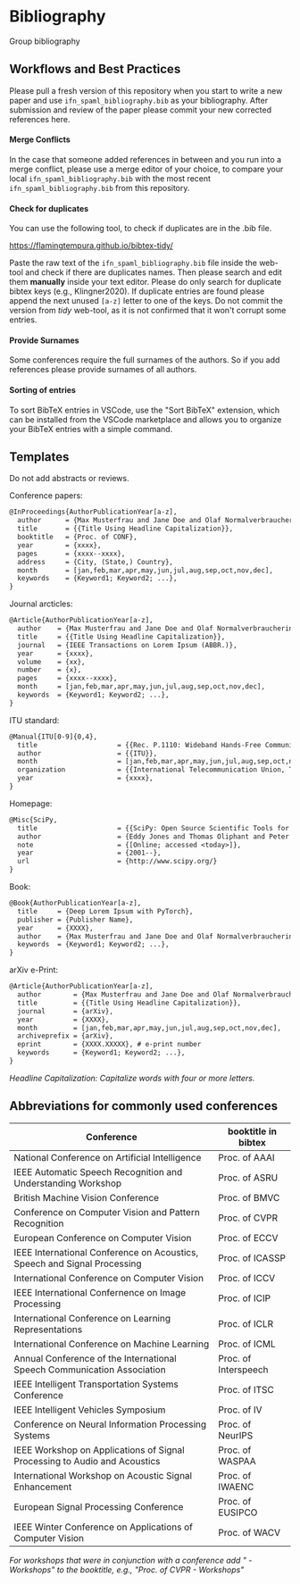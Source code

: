 # Bibliography
Group bibliography

## Workflows and Best Practices
Please pull a fresh version of this repository when you start to write a new paper and use `ifn_spaml_bibliography.bib` as your bibliography. After submission and review of the paper please commit your new corrected references here. 

#### Merge Conflicts

In the case that someone added references in between and you run into a merge conflict, please use a merge editor of your choice, to compare your local `ifn_spaml_bibliography.bib` with the most recent `ifn_spaml_bibliography.bib` from this repository. 

#### Check for duplicates
You can use the following tool, to check if duplicates are in the .bib file. 

https://flamingtempura.github.io/bibtex-tidy/

Paste the raw text of the `ifn_spaml_bibliography.bib` file inside the web-tool and check if there are duplicates names. Then please search and edit them **manually** inside your text editor. Please do only search for duplicate bibtex keys (e.g., Klingner2020). If duplicate entries are found please append the next unused `[a-z]` letter to one of the keys. Do not commit the version from *tidy* web-tool, as it is not confirmed that it won't corrupt some entries. 

#### Provide Surnames

Some conferences require the full surnames of the authors. So if you add references please provide surnames of all authors.

#### Sorting of entries

To sort BibTeX entries in VSCode, use the "Sort BibTeX" extension, which can be installed from the VSCode marketplace and allows you to organize your BibTeX entries with a simple command.

## Templates
Do not add abstracts or reviews.

Conference papers:
```LaTeX
@InProceedings{AuthorPublicationYear[a-z],
  author      = {Max Musterfrau and Jane Doe and Olaf Normalverbraucherin},
  title       = {{Title Using Headline Capitalization}},
  booktitle   = {Proc. of CONF},
  year        = {xxxx},
  pages       = {xxxx--xxxx},
  address     = {City, (State,) Country},
  month       = [jan,feb,mar,apr,may,jun,jul,aug,sep,oct,nov,dec],
  keywords    = {Keyword1; Keyword2; ...},
}
```

Journal arcticles:
```LaTeX
@Article{AuthorPublicationYear[a-z],
  author    = {Max Musterfrau and Jane Doe and Olaf Normalverbraucherin},
  title     = {{Title Using Headline Capitalization}},
  journal 	= {IEEE Transactions on Lorem Ipsum (ABBR.)},
  year      = {xxxx},
  volume    = {xx},
  number    = {x},
  pages     = {xxxx--xxxx},
  month     = [jan,feb,mar,apr,may,jun,jul,aug,sep,oct,nov,dec],
  keywords  = {Keyword1; Keyword2; ...},
}
```

ITU standard:
```LaTeX
@Manual{ITU[0-9]{0,4},
  title                    = {{Rec. P.1110: Wideband Hands-Free Communication in Motor Vehicles}},
  author                   = {{ITU}},
  month                    = [jan,feb,mar,apr,may,jun,jul,aug,sep,oct,nov,dec],
  organization             = {{International Telecommunication Union, Telecommunication Standardization Sector (ITU-T)}},
  year                     = {xxxx},
}
```

Homepage:
```LaTeX
@Misc{SciPy,
  title                    = {{SciPy: Open Source Scientific Tools for Python}},
  author                   = {Eddy Jones and Thomas Oliphant and Peter Peterson and others},
  note                     = {[Online; accessed <today>]},
  year                     = {2001--},
  url                      = {http://www.scipy.org/}
}
```

Book:
```LaTeX
@Book{AuthorPublicationYear[a-z],
  title     = {Deep Lorem Ipsum with PyTorch},
  publisher = {Publisher Name},
  year      = {XXXX},
  author    = {Max Musterfrau and Jane Doe and Olaf Normalverbraucherin},
  keywords  = {Keyword1; Keyword2; ...},
}
```
arXiv e-Print:
```LaTeX
@Article{AuthorPublicationYear[a-z],
  author        = {Max Musterfrau and Jane Doe and Olaf Normalverbraucherin},
  title         = {{Title Using Headline Capitalization}},
  journal       = {arXiv},
  year          = {XXXX},
  month         = [jan,feb,mar,apr,may,jun,jul,aug,sep,oct,nov,dec],
  archiveprefix = {arXiv},
  eprint        = {XXXX.XXXXX}, # e-print number
  keywords      = {Keyword1; Keyword2; ...},
}
```
*Headline Capitalization: Capitalize words with four or more letters.*

## Abbreviations for commonly used conferences
| Conference                                                   | booktitle in bibtex  |
| ------------------------------------------------------------ | -------------------- |
| National Conference on Artificial Intelligence               | Proc. of AAAI        |
| IEEE Automatic Speech Recognition and Understanding Workshop | Proc. of ASRU        |
| British Machine Vision Conference                            | Proc. of BMVC        |
| Conference on Computer Vision and Pattern Recognition        | Proc. of CVPR        |
| European Conference on Computer Vision                       | Proc. of ECCV        |
| IEEE International Conference on Acoustics, Speech and Signal Processing | Proc. of ICASSP      |
| International Conference on Computer Vision                  | Proc. of ICCV        |
| IEEE International Confernence on Image Processing           | Proc. of ICIP        |
| International Conference on Learning Representations         | Proc. of ICLR        |
| International Conference on Machine Learning                 | Proc. of ICML        |
| Annual Conference of the International Speech Communication Association | Proc. of Interspeech |
| IEEE Intelligent Transportation Systems Conference           | Proc. of ITSC        |
| IEEE Intelligent Vehicles Symposium                          | Proc. of IV          |
| Conference on Neural Information Processing Systems          | Proc. of NeurIPS     |
| IEEE Workshop on Applications of Signal Processing to Audio and Acoustics | Proc. of WASPAA      |
| International Workshop on Acoustic Signal Enhancement        | Proc. of IWAENC      |
| European Signal Processing Conference                        | Proc. of EUSIPCO     |
| IEEE Winter Conference on Applications of Computer Vision    | Proc. of WACV        |

*For workshops that were in conjunction with a conference add " - Workshops" to the booktitle, e.g., "Proc. of CVPR - Workshops"*
